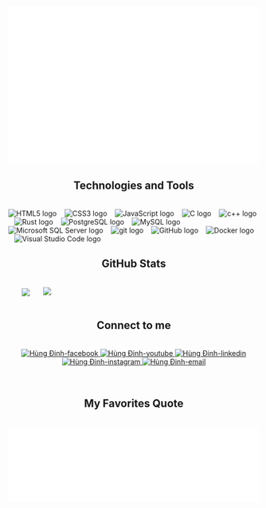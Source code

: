 <!-- hungngohihihi -->
<a href="#" target="_blank">
  <img src="hungngohihihi.svg" width="1200" alt="Loading..." />
</a>

<h2 align="center"> Technologies and Tools </h2>
<br>
<!-- https://simpleicons.org/ -->
<span><img src="https://img.shields.io/badge/HTML5-282C34?logo=html5&logoColor=E34F26" alt="HTML5 logo" title="HTML5" height="25" /></span>
&nbsp;&nbsp;
<span><img src="https://img.shields.io/badge/CSS3-282C34?logo=css3&logoColor=1572B6" alt="CSS3 logo" title="CSS3" height="25" /></span>
&nbsp;&nbsp;
<span><img src="https://img.shields.io/badge/JavaScript-282C34?logo=javascript&logoColor=F7DF1E" alt="JavaScript logo" title="JavaScript" height="25" /></span>
&nbsp;&nbsp;
<span><img src="https://img.shields.io/badge/-282C34?logo=c&logoColor=A8B9CC" alt="C logo" title="C" height="25" /></span>
&nbsp;&nbsp;
<span><img src="https://img.shields.io/badge/C++-282C34?logo=C++&logoColor=00599C" alt="c++ logo" title="C++" height="25" /></span>
&nbsp;&nbsp;
<span><img src="https://img.shields.io/badge/Rust-282C34?logo=rust&logoColor=000000" alt="Rust logo" title="Rust" height="25" /></span>
&nbsp;&nbsp;
<span><img src="https://img.shields.io/badge/PostgreSQL-282C34?logo=postgreSQL&logoColor=4169E1" alt="PostgreSQL logo" title="PostgreSQL" height="25" /></span>
&nbsp;&nbsp;
<span><img src="https://img.shields.io/badge/MySQL-282C34?logo=mySQL&logoColor= 4479A1" alt="MySQL logo" title="MySQL" height="25" /></span>
&nbsp;&nbsp;
<span><img src="https://img.shields.io/badge/Microsoft SQL Server-282C34?logo=microsoft SQL Server&logoColor=CC2927" alt="Microsoft SQL Server logo" title="Microsoft SQL Server" height="25" /></span>
&nbsp;&nbsp;
<span><img src="https://img.shields.io/badge/git-282C34?logo=git&logoColor=F05032" alt="git logo" title="git" height="25" /></span>
&nbsp;&nbsp;
<span><img src="https://img.shields.io/badge/GitHub-282C34?logo=gitHub&logoColor=73398D" alt="GitHub logo" title="GitHub" height="25" /></span>
&nbsp;&nbsp;
<span><img src="https://img.shields.io/badge/Docker-282C34?logo=docker&logoColor=2496ED" alt="Docker logo" title="Docker" height="25" /></span>
&nbsp;&nbsp;
<span><img src="https://img.shields.io/badge/VS%20Code-282C34?logo=visual-studio-code&logoColor=007ACC" alt="Visual Studio Code logo" title="Visual Studio Code" height="25" /></span>
&nbsp;&nbsp;

<!-- <span><img src="https://img.shields.io/badge/TypeScript-282C34?logo=typescript&logoColor=3178C6" alt="TypeScript logo" title="TypeScript" height="25" /></span> -->
<!-- &nbsp; -->
<!-- <span><img src="https://img.shields.io/badge/ReactJS-282C34?logo=react&logoColor=61DAFB" alt="ReactJS logo" title="ReactJS" height="25" /></span> -->
<!-- &nbsp; -->
<!-- <span><img src="https://img.shields.io/badge/Redux-282C34?logo=redux&logoColor=764ABC" alt="Redux logo" title="Redux" height="25" /></span> -->
<!-- &nbsp; -->
<!-- <span><img src="https://img.shields.io/badge/Vue.js-282C34?logo=vue.js&logoColor=4FC08D" alt="Vue.js logo" title="Vue.js" height="25" /></span> -->
<!-- &nbsp; -->
<!-- <span><img src="https://img.shields.io/badge/Node.js-282C34?logo=node.js&logoColor=00F200" alt="Node.js logo" title="Node.js" height="25" /></span> -->
<!-- &nbsp; -->
<!-- <span><img src="https://img.shields.io/badge/Express-282C34?logo=express&logoColor=FFFFFF" alt="Express.js logo" title="Express.js" height="25" /></span> -->
<!-- &nbsp; -->
<!-- <span><img src="https://img.shields.io/badge/MongoDB-282C34?logo=mongodb&logoColor=47A248" alt="MongoDB logo" title="MongoDB" height="25" /></span> -->
<!-- &nbsp; -->
<!-- <span><img src="https://img.shields.io/badge/Tailwind%20CSS-282C34?logo=tailwind-css&logoColor=38B2AC" alt="TailwindCSS logo" title="TailwindCSS" height="25" /></span> -->
<!-- &nbsp; -->
<!-- <span><img src="https://img.shields.io/badge/Three.js-282C34?logo=three.js&logoColor=FFFFFF" alt="Three.js logo" title="Three.js" height="25" /></span> -->
<!-- &nbsp; -->
<!-- <span><img src="https://img.shields.io/badge/Sass-282C34?logo=sass&logoColor=CC6699" alt="SASS logo" title="SASS" height="25" /></span> -->
<!-- &nbsp; -->
<!-- <span><img src="https://img.shields.io/badge/Bootstrap-282C34?logo=bootstrap&logoColor=7952B3" alt="Bootstrap logo" title="Bootstrap" height="25" /></span> -->
<!-- &nbsp; -->
<!-- <span><img src="https://img.shields.io/badge/ESLint-282C34?logo=eslint&logoColor=4B32C3" alt="ESLint logo" title="ESLint" height="25" /></span> -->
<!-- &nbsp; -->
<!-- <span><img src="https://img.shields.io/badge/Firebase-282C34?logo=firebase&logoColor=FFCA28" alt="Firebase logo" title="Firebase" height="25" /></span> -->
<!-- &nbsp; -->
<!-- <span><img src="https://img.shields.io/badge/WordPress-282C34?logo=wordPress&logoColor=21759B" alt="WordPress logo" title="WordPress" height="25" /></span> -->
<!-- &nbsp; -->

<br>
<h2 align="center"> GitHub Stats </h2>
<!-- https://github.com/anuraghazra/github-readme-stats -->
<br>
<div align=center>
  <a href="#" title="Trungquandev">
    <img width="315" align="center" src="https://github-readme-stats.vercel.app/api/top-langs/?username=hungngohihihi&hide=c%23,powershell,Mathematica,Ruby,Objective-C,Objective-C%2b%2b,Cuda&title_color=61dafb&text_color=ffffff&icon_color=61dafb&bg_color=20232a&langs_count=8&layout=compact&border_color=61dafb&hide_border=true" />
  </a>
  <a href="#" title="Trungquandev">
    <img align="right" width="434" src="https://github-readme-stats.vercel.app/api?username=hungngohihihi&show_icons=true&theme=react&border_color=61dafb&hide_border=true" />
  </a>
</div>



<br>
<h2 align="center"> Connect to me </h2>
<br>
<!-- https://icons8.com -->
<div align="center">
  <!-- <a href="https://trungquandev.com" target="blank">
    <img width="90" height="90" src="images/logo-trungquandev-transparent-bg-192x192.png" alt="trungquandev-blog" />
  </a> -->
  <a href="https://www.facebook.com/profile.php?id=100016153747820" target="blank">
    <img src="https://img.icons8.com/bubbles/100/000000/facebook-new.png" alt="Hùng Đinh-facebook" />
  </a>
  <a href="https://www.youtube.com/channel/UCyS5q7GwYjH-0-l4b1JjMKw" target="blank">
    <img src="https://img.icons8.com/bubbles/100/000000/youtube-squared.png" alt="Hùng Đinh-youtube" />
  </a>
  <a href="https://www.linkedin.com/in/hung-dinh-a93a02235/" target="blank">
    <img src="https://img.icons8.com/bubbles/100/000000/linkedin.png" alt="Hùng Đinh-linkedin" />
  </a>
  <a href="https://www.instagram.com/hungngohihihi/" target="blank">
    <img src="https://img.icons8.com/bubbles/100/000000/instagram.png" alt="Hùng Đinh-instagram" />
  </a>
  <a href="mailto:hungngohihihi@gmail.com" target="top">
    <img src="https://img.icons8.com/bubbles/100/000000/apple-mail.png" alt="Hùng Đinh-email" />
  </a>
</div>

<br>


<br>
<h2 align="center"> My Favorites Quote </h2>
<br>
<a href="#" target="_blank">
  <img src="hungngohihihiquotes.svg" width="846" height="150" alt="Loading..." />
</a>
